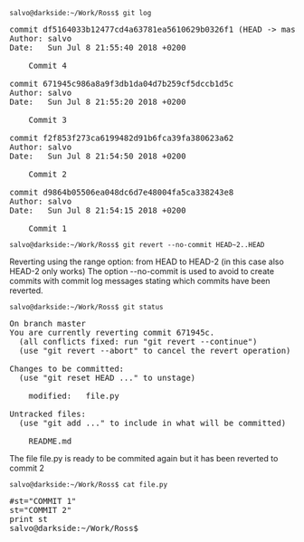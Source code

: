 ```
salvo@darkside:~/Work/Ross$ git log
```
<pre>
commit df5164033b12477cd4a63781ea5610629b0326f1 (HEAD -> master)
Author: salvo <salvo.cuccurullo@gmailcom>
Date:   Sun Jul 8 21:55:40 2018 +0200

    Commit 4

commit 671945c986a8a9f3db1da04d7b259cf5dccb1d5c
Author: salvo <salvo.cuccurullo@gmailcom>
Date:   Sun Jul 8 21:55:20 2018 +0200

    Commit 3

commit f2f853f273ca6199482d91b6fca39fa380623a62
Author: salvo <salvo.cuccurullo@gmailcom>
Date:   Sun Jul 8 21:54:50 2018 +0200

    Commit 2

commit d9864b05506ea048dc6d7e48004fa5ca338243e8
Author: salvo <salvo.cuccurullo@gmailcom>
Date:   Sun Jul 8 21:54:15 2018 +0200

    Commit 1
</pre>

```
salvo@darkside:~/Work/Ross$ git revert --no-commit HEAD~2..HEAD
```
Reverting using the range option: from HEAD to HEAD-2 (in this case also HEAD-2 only works)
The option --no-commit is used to avoid to create commits with commit log messages stating which commits have been reverted.
```
salvo@darkside:~/Work/Ross$ git status
```
<pre>
On branch master
You are currently reverting commit 671945c.
  (all conflicts fixed: run "git revert --continue")
  (use "git revert --abort" to cancel the revert operation)

Changes to be committed:
  (use "git reset HEAD <file>..." to unstage)

	modified:   file.py

Untracked files:
  (use "git add <file>..." to include in what will be committed)

	README.md
</pre>
The file file.py is ready to be commited again but it has been reverted to commit 2
```
salvo@darkside:~/Work/Ross$ cat file.py 
```
<pre>
#st="COMMIT 1"
st="COMMIT 2"
print st
salvo@darkside:~/Work/Ross$
</pre>
